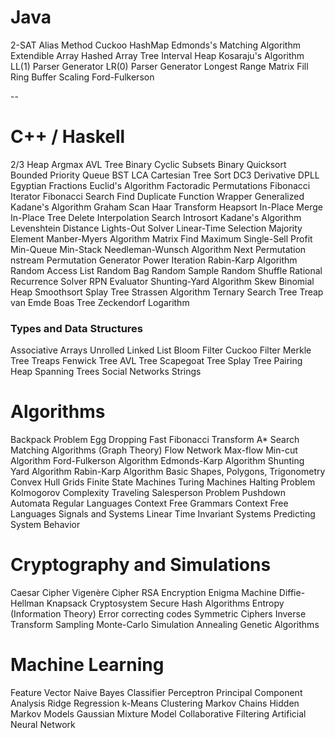 # Java
2-SAT
Alias Method
Cuckoo HashMap
Edmonds's Matching Algorithm
Extendible Array
Hashed Array Tree
Interval Heap
Kosaraju's Algorithm
LL(1) Parser Generator
LR(0) Parser Generator
Longest Range
Matrix Fill
Ring Buffer
Scaling Ford-Fulkerson

--

# C++ / Haskell

2/3 Heap
Argmax
AVL Tree
Binary Cyclic Subsets
Binary Quicksort
Bounded Priority Queue
BST LCA
Cartesian Tree Sort
DC3
Derivative
DPLL
Egyptian Fractions
Euclid's Algorithm
Factoradic Permutations
Fibonacci Iterator
Fibonacci Search
Find Duplicate
Function Wrapper
Generalized Kadane's Algorithm
Graham Scan
Haar Transform
Heapsort
In-Place Merge
In-Place Tree Delete
Interpolation Search
Introsort
Kadane's Algorithm
Levenshtein Distance
Lights-Out Solver
Linear-Time Selection
Majority Element
Manber-Myers Algorithm
Matrix Find
Maximum Single-Sell Profit
Min-Queue
Min-Stack
Needleman-Wunsch Algorithm
Next Permutation
nstream
Permutation Generator
Power Iteration
Rabin-Karp Algorithm
Random Access List
Random Bag
Random Sample
Random Shuffle
Rational
Recurrence Solver
RPN Evaluator
Shunting-Yard Algorithm
Skew Binomial Heap
Smoothsort
Splay Tree
Strassen Algorithm
Ternary Search Tree
Treap
van Emde Boas Tree
Zeckendorf Logarithm


### Types and Data Structures

Associative Arrays
Unrolled Linked List
Bloom Filter
Cuckoo Filter
Merkle Tree
Treaps
Fenwick Tree
AVL Tree
Scapegoat Tree
Splay Tree
Pairing Heap
Spanning Trees
Social Networks
Strings

# Algorithms

Backpack Problem
Egg Dropping
Fast Fibonacci Transform
A\* Search
Matching Algorithms (Graph Theory)
Flow Network
Max-flow Min-cut Algorithm
Ford-Fulkerson Algorithm
Edmonds-Karp Algorithm
Shunting Yard Algorithm
Rabin-Karp Algorithm
Basic Shapes, Polygons, Trigonometry
Convex Hull
Grids
Finite State Machines
Turing Machines
Halting Problem
Kolmogorov Complexity
Traveling Salesperson Problem
Pushdown Automata
Regular Languages
Context Free Grammars
Context Free Languages
Signals and Systems
Linear Time Invariant Systems
Predicting System Behavior

# Cryptography and Simulations

Caesar Cipher
Vigenère Cipher
RSA Encryption
Enigma Machine
Diffie-Hellman
Knapsack Cryptosystem
Secure Hash Algorithms
Entropy (Information Theory)
Error correcting codes
Symmetric Ciphers
Inverse Transform Sampling
Monte-Carlo Simulation
Annealing
Genetic Algorithms

# Machine Learning

Feature Vector
Naive Bayes Classifier
Perceptron
Principal Component Analysis
Ridge Regression
k-Means Clustering
Markov Chains
Hidden Markov Models
Gaussian Mixture Model
Collaborative Filtering
Artificial Neural Network
